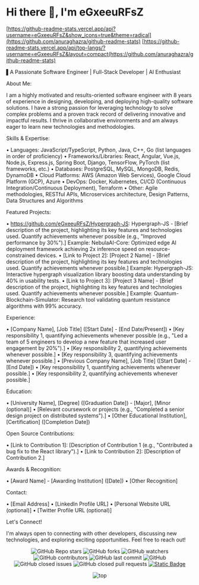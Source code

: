 # Hi there 👋, I'm **eGxeeuRFsZ**

[https://github-readme-stats.vercel.app/api?username=eGxeeuRFsZ&show_icons=true&theme=radical](https://github.com/anuraghazra/github-readme-stats)
[https://github-readme-stats.vercel.app/api/top-langs/?username=eGxeeuRFsZ&layout=compact(https://github.com/anuraghazra/github-readme-stats)

▌A Passionate Software Engineer | Full-Stack Developer | AI Enthusiast

About Me:

I am a highly motivated and results-oriented software engineer with 8 years of experience in designing, developing, and deploying high-quality software solutions. I have a strong passion for leveraging technology to solve complex problems and a proven track record of delivering innovative and impactful results. I thrive in collaborative environments and am always eager to learn new technologies and methodologies.

Skills & Expertise:

•  Languages: JavaScript/TypeScript, Python, Java, C++, Go (list languages in order of proficiency)
•  Frameworks/Libraries: React, Angular, Vue.js, Node.js, Express.js, Spring Boot, Django, TensorFlow, PyTorch (list frameworks, etc.)
•  Databases: PostgreSQL, MySQL, MongoDB, Redis, DynamoDB
•  Cloud Platforms: AWS (Amazon Web Services), Google Cloud Platform (GCP), Azure
•  DevOps: Docker, Kubernetes, CI/CD (Continuous Integration/Continuous Deployment), Terraform
•  Other: Agile methodologies, RESTful APIs, Microservices architecture, Design Patterns, Data Structures and Algorithms

Featured Projects:

•  https://github.com/eGxeeuRFsZ/Hypergraph-JS: Hypergraph-JS - [Brief description of the project, highlighting its key features and technologies used. Quantify achievements whenever possible (e.g., "Improved performance by 30%").] Example: NebulaAI-Core: Optimized edge AI deployment framework achieving 2x inference speed on resource-constrained devices.
•  [Link to Project 2]: [Project 2 Name] - [Brief description of the project, highlighting its key features and technologies used. Quantify achievements whenever possible.] Example: Hypergraph-JS: Interactive hypergraph visualization library boosting data understanding by 40% in usability tests.
•  [Link to Project 3]: [Project 3 Name] - [Brief description of the project, highlighting its key features and technologies used. Quantify achievements whenever possible.] Example: Quantum-Blockchain-Simulator: Research tool validating quantum resistance algorithms with 99% accuracy.

Experience:

•  [Company Name], [Job Title] ([Start Date] - [End Date/Present])
  •  [Key responsibility 1, quantifying achievements whenever possible (e.g., "Led a team of 5 engineers to develop a new feature that increased user engagement by 20%").]
  •  [Key responsibility 2, quantifying achievements whenever possible.]
  •  [Key responsibility 3, quantifying achievements whenever possible.]
•  [Previous Company Name], [Job Title] ([Start Date] - [End Date])
  •  [Key responsibility 1, quantifying achievements whenever possible.]
  •  [Key responsibility 2, quantifying achievements whenever possible.]

Education:

•  [University Name], [Degree] ([Graduation Date]) - [Major], [Minor (optional)]
  •  [Relevant coursework or projects (e.g., "Completed a senior design project on distributed systems").]
•  [Other Educational Institution], [Certification] ([Completion Date])

Open Source Contributions:

•  [Link to Contribution 1]: [Description of Contribution 1 (e.g., "Contributed a bug fix to the React library").]
•  [Link to Contribution 2]: [Description of Contribution 2.]

Awards & Recognition:

•  [Award Name] - [Awarding Institution] ([Date])
•  [Other Recognition]

Contact:

•  [Email Address]
•  [LinkedIn Profile URL]
•  [Personal Website URL (optional)]
•  [Twitter Profile URL (optional)]

Let's Connect!

I'm always open to connecting with other developers, discussing new technologies, and exploring exciting opportunities. Feel free to reach out!

<p align="center">
  <img alt="GitHub Repo stars" src="https://img.shields.io/github/stars/rzashakeri/beautify-github-profile?style=flat-square">
  <img alt="GitHub forks" src="https://img.shields.io/github/forks/rzashakeri/beautify-github-profile?style=flat-square">
  <img alt="GitHub watchers" src="https://img.shields.io/github/watchers/rzashakeri/beautify-github-profile?style=flat-square">
  <img alt="GitHub contributors" src="https://img.shields.io/github/contributors/rzashakeri/beautify-github-profile?color=blue&style=flat-square">
  <img alt="GitHub last commit" src="https://img.shields.io/github/last-commit/rzashakeri/beautify-github-profile?color=blue&style=flat-square">
  <img alt="GitHub" src="https://img.shields.io/github/license/rzashakeri/beautify-github-profile?color=blue&style=flat-square">
  <img alt="GitHub closed issues" src="https://img.shields.io/github/issues-closed/rzashakeri/beautify-github-profile?color=blue&style=flat-square">
  <img alt="GitHub closed pull requests" src="https://img.shields.io/github/issues-pr-closed/rzashakeri/beautify-github-profile?color=blue&style=flat-square">
<a href="readme-fa.md"><img alt="Static Badge" src="https://img.shields.io/badge/translation-farsi-blue?style=flat-square"></a>
</p>
<p align="center">
  <img src="https://github-readme-stats.vercel.app/api/top-langs/?username=rzashakeri&layout=pie&size_weight=1" alt=top langs>
</p>
